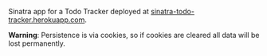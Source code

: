 Sinatra app for a Todo Tracker deployed at [sinatra-todo-tracker.herokuapp.com](https://sinatra-todo-tracker.herokuapp.com/). 

**Warning**: Persistence is via cookies, so if cookies are cleared all data will be lost permanently.
